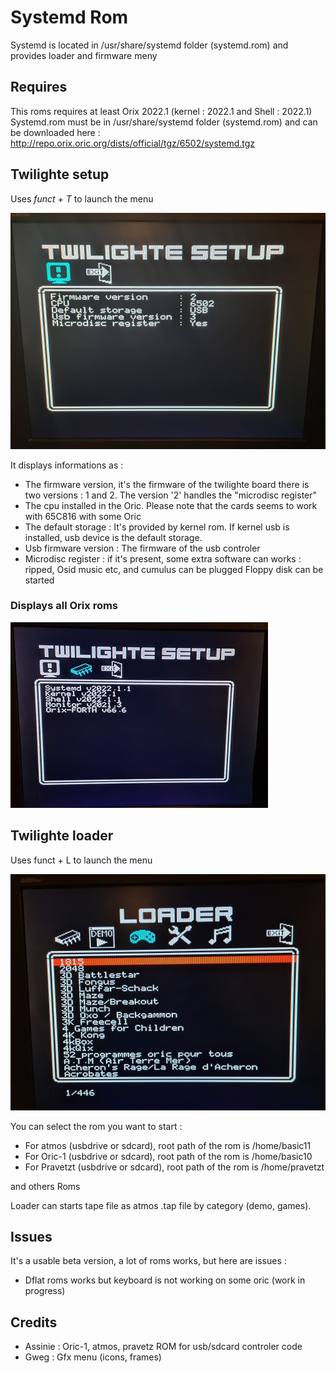 # Systemd Rom

Systemd is located in /usr/share/systemd folder (systemd.rom) and provides loader and firmware meny

## Requires

This roms requires at least Orix 2022.1 (kernel : 2022.1 and Shell : 2022.1)
Systemd.rom must be in /usr/share/systemd folder (systemd.rom) and can be downloaded here : http://repo.orix.oric.org/dists/official/tgz/6502/systemd.tgz

## Twilighte setup

Uses *funct + T* to launch the menu

![alt text](firmware.jpg "firmware")

It displays informations as :

* The firmware version, it's the firmware of the twilighte board there is two versions : 1 and 2. The version '2' handles the "microdisc register"
* The cpu installed in the Oric. Please note that the cards seems to work with 65C816 with some Oric
* The default storage : It's provided by kernel rom. If kernel usb is installed, usb device is the default storage.
* Usb firmware version : The firmware of the usb controler
* Microdisc register : if it's present, some extra software can works : ripped, Osid music etc, and cumulus can be plugged Floppy disk can be started

### Displays all Orix roms

![alt text](firmware_bank_display.jpg "Displays bank")

## Twilighte loader

Uses funct + L to launch the menu

![alt text](loader2.jpg "firmware")

You can select the rom you want to start :
* For atmos (usbdrive or sdcard), root path of the rom is /home/basic11 
* For Oric-1 (usbdrive or sdcard), root path of the rom is /home/basic10
* For Pravetzt (usbdrive or sdcard), root path of the rom is /home/pravetzt

and others Roms

Loader can starts tape file as atmos .tap file by category (demo, games).

## Issues

It's a usable beta version, a lot of roms works, but here are issues :

* Dflat roms works but keyboard is not working on some oric (work in progress)

## Credits

* Assinie : Oric-1, atmos, pravetz ROM for usb/sdcard controler code
* Gweg : Gfx menu (icons, frames)
